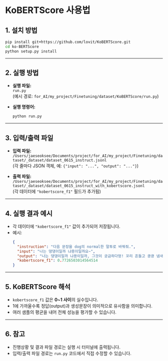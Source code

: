 # KoBERTScore 사용법

## 1. 설치 방법

```bash
pip install git+https://github.com/lovit/KoBERTScore.git
cd ko-BERTScore
python setup.py install
```

---

## 2. 실행 방법

- **실행 파일:**  
  `run.py`  
  (예시 경로: `for_AI/my_project/Finetuning/dataset/KoBERTScore/run.py`)

- **실행 명령어:**  
  ```bash
  python run.py
  ```

---

## 3. 입력/출력 파일

- **입력 파일:**  
  `/Users/jaeseoksee/Documents/project/for_AI/my_project/Finetuning/dataset/_dataset/dataset_0615_instruct.jsonl`  
  (각 줄마다 JSON 객체, 예: `{"input": "...", "output": "..."}`)

- **출력 파일:**  
  `/Users/jaeseoksee/Documents/project/for_AI/my_project/Finetuning/dataset/_dataset/dataset_0615_instruct_with_kobertscore.jsonl`  
  (각 데이터에 `"kobertscore_f1"` 필드가 추가됨)

---

## 4. 실행 결과 예시

- 각 데이터에 `"kobertscore_f1"` 값이 추가되어 저장됩니다.
- 예시:
  ```json
  {
    "instruction": "다음 문장을 dog의 normal한 말투로 바꿔줘.",
    "input": "나는 댕댕이일까 냐용이일까요~",
    "output": "나는 댕댕이일까 냐용이일까, 그것이 궁금하다멍! 꼬리 흔들고 킁킁 냄새 맡으면 알 수 있을까 왈? 🐾",
    "kobertscore_f1": 0.7726503014564514
  }
  ```

---

## 5. KoBERTScore 해석

- `kobertscore_f1` 값은 **0~1 사이**의 실수입니다.
- 1에 가까울수록 정답(output)과 생성문장이 의미적으로 유사함을 의미합니다.
- 여러 샘플의 평균을 내어 전체 성능을 평가할 수 있습니다.

---

## 6. 참고

- 진행상황 및 결과 파일 경로는 실행 시 터미널에 출력됩니다.
- 입력/출력 파일 경로는 `run.py` 코드에서 직접 수정할 수 있습니다.